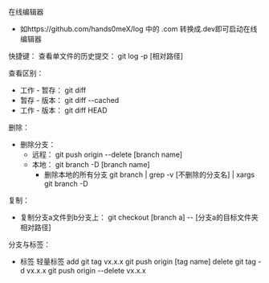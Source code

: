 在线编辑器
 - 如https://github.com/hands0meX/log 中的 .com 转换成.dev即可启动在线编辑器



 快捷键：
 查看单文件的历史提交： git log -p [相对路径]

 查看区别： 
  - 工作 - 暂存： git diff
  - 暂存 - 版本： git diff --cached
  - 工作 - 版本： git diff HEAD

 删除：
  - 删除分支：
    - 远程： git push origin --delete [branch name]
    - 本地： git branch -D [branch name]
      - 删除本地的所有分支 git branch | grep -v [不删除的分支名] | xargs git branch -D
  
 复制：
  - 复制分支a文件到b分支上： git checkout [branch a] -- [分支a的目标文件夹相对路径]

 分支与标签：
  - 标签
    轻量标签
      add     git tag vx.x.x         git push origin [tag name]
      delete  git tag -d vx.x.x   git push origin --delete vx.x.x 